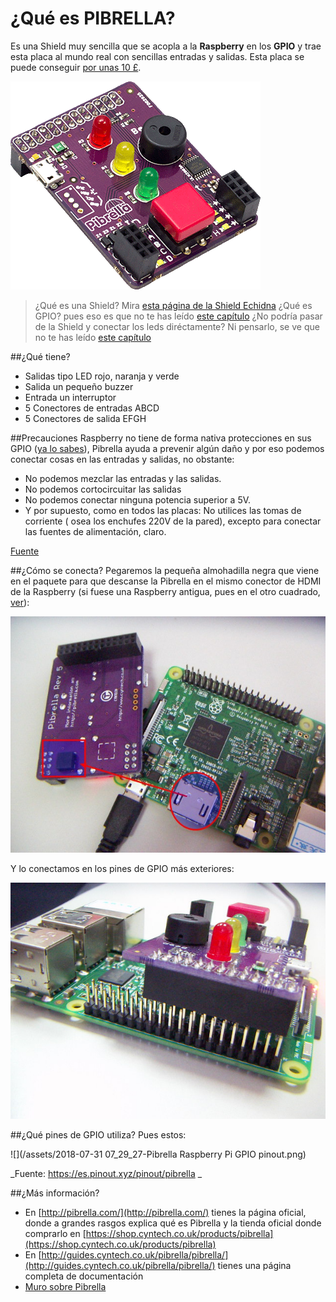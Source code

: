 # ¿Qué es PIBRELLA?

Es una Shield muy sencilla que se acopla a la **Raspberry** en los **GPIO** y trae esta placa al mundo real con sencillas entradas y salidas. Esta placa se puede conseguir [por unas 10 £](http://pibrella.com/#buy).

![](/assets/pibrella-board.png)

>¿Qué es una Shield? Mira [esta página de la Shield Echidna](https://catedu.github.io/programa-arduino-con-echidna/tema_1_como_utilizar_echidna/11_que_es_echidnashield.html)
>¿Qué es GPIO? pues eso es que no te has leído [este capítulo](https://catedu.github.io/raspberry-muy-basico/2-gpio.html)
>¿No podría pasar de la Shield y conectar los leds diréctamente? Ni pensarlo, se ve que no te has leído [este capítulo](https://catedu.github.io/raspberry-muy-basico/2-gpio.html)

##¿Qué tiene?

* Salidas tipo LED rojo, naranja y verde
* Salida un pequeño buzzer
* Entrada un interruptor
* 5 Conectores de entradas ABCD
* 5 Conectores de salida EFGH

##Precauciones
Raspberry no tiene de forma nativa protecciones en sus GPIO ([ya lo sabes](https://catedu.github.io/raspberry-muy-basico/2-gpio.html)), Pibrella ayuda a prevenir algún daño y por eso  podemos conectar cosas en las entradas y salidas, no obstante:
* No podemos mezclar las entradas y las salidas.
* No podemos cortocircuitar las salidas
* No podemos conectar ninguna potencia superior a 5V.
* Y por supuesto, como en todos las placas: No utilices las tomas de corriente ( osea los enchufes 220V de la pared), excepto para conectar las fuentes de alimentación, claro.

[Fuente ](http://guides.cyntech.co.uk/pibrella/pibrella/)



##¿Cómo se conecta?
Pegaremos la pequeña almohadilla negra que viene en el paquete para que descanse la Pibrella en el mismo conector de HDMI de la Raspberry (si fuese una Raspberry antigua, pues en el otro cuadrado, [ver](http://guides.cyntech.co.uk/pibrella/pibrella/)):

![](/assets/PICT0030.JPG)

Y lo conectamos en los pines de GPIO más exteriores:

![](/assets/PICT0031.JPG)

##¿Qué pines de GPIO utiliza?
Pues estos:

![](/assets/2018-07-31 07_29_27-Pibrella Raspberry Pi GPIO pinout.png)

_Fuente: https://es.pinout.xyz/pinout/pibrella _

##¿Más información?
* En [http://pibrella.com/](http://pibrella.com/) tienes la página oficial, donde a grandes rasgos explica qué es Pibrella y la tienda oficial donde comprarlo en [https://shop.cyntech.co.uk/products/pibrella](https://shop.cyntech.co.uk/products/pibrella)
* En [http://guides.cyntech.co.uk/pibrella/pibrella/](http://guides.cyntech.co.uk/pibrella/pibrella/) tienes una página completa de documentación
* [Muro sobre Pibrella](https://padlet.com/CATEDU/pibrella)